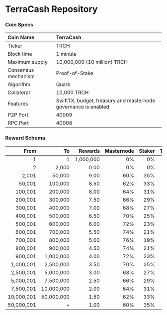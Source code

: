 # TerraCash Repository

### Coin Specs

Coin Name | TerraCash
:--- | :---
Ticker | TRCH
Block time | 1 minute
Maximum supply | 10,000,000 (10 million) TRCH
Consensus mechanism | Proof-of-Stake
Algorithm | Quark
Collateral | 10,000 TRCH
Features | SwiftTX, budget, treasury and masternode governance is enabled
P2P Port | 40009
RPC Port | 40008

### Reward Schema

From | To | Rewards | Masternode | Staker | Treasury
---: | ---: | ---: | ---: | ---: | ---:
1         | 1         | 1,000,000 | 0%  | 0%  | 0%
2         | 2,000     | 0.00      | 0%  | 0%  | 0%
2,001     | 50,000    | 9.00      | 60% | 35% | 5%
50,001    | 100,000   | 8.50      | 62% | 33% | 5%
100,001   | 200,000   | 8.00      | 64% | 31% | 5%
200,001   | 300,000   | 7.50      | 66% | 29% | 5%
300,001   | 400,000   | 7.00      | 68% | 27% | 5%
400,001   | 500,000   | 6.50      | 70% | 25% | 5%
500,001   | 600,000   | 6.00      | 72% | 23% | 5%
600,001   | 700,000   | 5.50      | 74% | 21% | 5%
700,001   | 800,000   | 5.00      | 76% | 19% | 5%
800,001   | 900,000   | 4.50      | 74% | 21% | 5%
900,001   | 1,000,000 | 4.00      | 72% | 23% | 5%
1,000,001 | 2,500,000 | 3.50      | 70% | 25% | 5%
2,500,001 | 5,000,000 | 3.00      | 68% | 27% | 5%
5,000,001 | 7,500,000 | 2.50      | 66% | 29% | 5%
7,500,001 | 10,000,000 | 2.00      | 64% | 31% | 5%
10,000,001 | 50,000,000 | 1.50      | 62% | 33% | 5%
50,000,001 | +         | 1.00      | 60% | 35% | 5%










